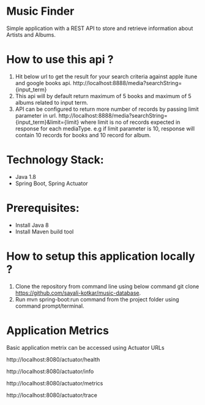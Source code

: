 # Music Finder
  
Simple application with a REST API to store and retrieve information about Artists and Albums.

# How to use this api ?
  1. Hit below url to get the result for your search criteria against apple itune and google books api.
       http://localhost:8888/media?searchString={input_term}
  2. This api will by default return maximum of 5 books and maximum of 5 albums related to input term.     
  3. API can be configured to return more number of records by passing limit parameter in url.
  		http://localhost:8888/media?searchString={input_term}&limit={limit}
  	 where limit is no of records expected in response for each mediaType. e.g if limit parameter is 10, response will contain 10 records for books and 10 record for album.
  
# Technology Stack:
  * Java 1.8
  * Spring Boot, Spring Actuator

# Prerequisites:
  * Install Java 8
  * Install Maven build tool

# How to setup this application locally ?
  1. Clone the repository from command line using below command
      git clone https://github.com/sayali-kotkar/music-database.
  2. Run mvn spring-boot:run command from the project folder using command prompt/terminal.
  
  
# Application Metrics

Basic application metrix can be  accessed using Actuator URLs

http://localhost:8080/actuator/health

http://localhost:8080/actuator/info

http://localhost:8080/actuator/metrics

http://localhost:8080/actuator/trace

